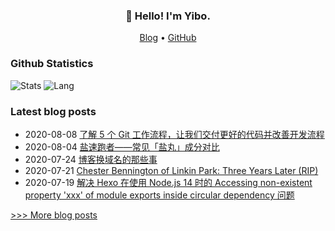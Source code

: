 
<h3 align="center">👋 Hello! I'm Yibo.</h3>

<p align="center">
  <a href="https://haoyizebo.com">Blog</a> •
  <a href="https://github.com/zhaoyibo">GitHub</a>
</p>

### Github Statistics

![Stats](https://github-readme-stats.vercel.app/api?username=zhaoyibo&show_icons=true&layout=compact&count_private=true&hide_title=true&theme=default&)
![Lang](https://github-readme-stats.vercel.app/api/top-langs/?username=zhaoyibo&layout=compact&count_private=true&theme=default&hide=css)

### Latest blog posts

- 2020-08-08 [了解 5 个 Git 工作流程，让我们交付更好的代码并改善开发流程](https://www.haoyizebo.com/posts/ffa5b4ca/)
- 2020-08-04 [盐速跑者——常见「盐丸」成分对比](https://www.haoyizebo.com/posts/647110f5/)
- 2020-07-24 [博客换域名的那些事](https://www.haoyizebo.com/posts/753f2273/)
- 2020-07-21 [Chester Bennington of Linkin Park: Three Years Later (RIP)](https://www.haoyizebo.com/posts/3c4947a3/)
- 2020-07-19 [解决 Hexo 在使用 Node.js 14 时的 Accessing non-existent property 'xxx' of module exports inside circular dependency 问题](https://www.haoyizebo.com/posts/710984d0/)

[>>> More blog posts](https://haoyizebo.com/archives/)

